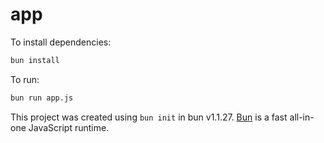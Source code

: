 # app

To install dependencies:

```bash
bun install
```

To run:

```bash
bun run app.js
```

This project was created using `bun init` in bun v1.1.27. [Bun](https://bun.sh) is a fast all-in-one JavaScript runtime.
